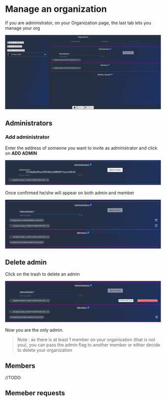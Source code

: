 # Manage an organization

If you are administrator, on your Organization page, the last tab lets you manage your org

![](images/manage.png)

## Administrators

### Add administrator

Enter the address of someone you want to invite as administrator and click on **ADD ADMIN**

![](images/addadmin.png)

Once confirmed he/she will appear on both admin and member

![](images/adminadded.png)

## Delete admin

Click on the trash to delete an admin

![](images/admindelete.png)

Now you are the only admin.

> Note : as there is at least 1 member on your organization (that is not you), you can pass the admin flag to another member or either decide to delete your organization

## Members

//TODO

## Memeber requests
